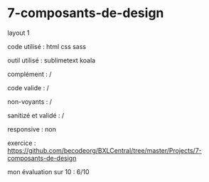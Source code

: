 # 7-composants-de-design

layout 1

code utilisé : html css sass

outil utilisé : sublimetext koala

complément : /

code valide : /

non-voyants : /

sanitizé et validé : /

responsive : non

exercice : https://github.com/becodeorg/BXLCentral/tree/master/Projects/7-composants-de-design

mon évaluation sur 10 : 6/10